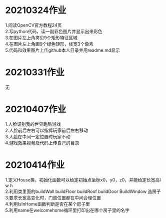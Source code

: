 # 20210324作业
1.阅读OpenCV官方教程24页  
2.写python代码，读一副彩色图片并显示出来彩色  
3.在图片左上角拷贝9个矩形特征区域  
4.在图片左上角画9个绿色矩形，线宽3个像素  
5.代码和效果图片上传github本人目录并用readme.md显示  

# 20210331作业
无

# 20210407作业
1.人脸识别我的世界跑酷游戏  
2.人脸前后左右可以指挥玩家前后左右移动  
3.人脸在中间一定位置时玩家不动  
4.游戏效果视频及代码上传自己的目录  

# 20210414作业
1.定义House类，初始化函数可以给定初始点坐标x0，y0，z0，并能给定长宽高l w h  
2.利用类里面的buildWall buildFloor buildRoof buildDoor BuildWindow 造房子  
3.要求长宽高变化时，门窗位置都在中间合理位置  
4.利用IsInHome函数判断是否在某个房子里  
5.利用name在welcomehome循环里打印出在哪个房子里的名字  

